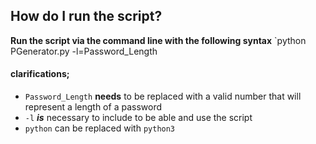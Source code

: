 
## How do I run the script?
**Run the script via the command line with the following syntax**
`python PGenerator.py -l=Password_Length

#### clarifications;
- `Password_Length` **needs** to be replaced with a valid number that will represent a length of a password
- `-l` ***is*** necessary to include to be able and use the script
- `python` can be replaced with `python3`

